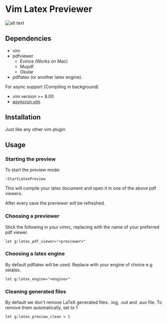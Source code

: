 # Vim Latex Previewer

![alt text](./latex-preview.gif "Preview")


## Dependencies

* vim
* pdfviewer
    * Evince (Works on Mac)
    * Mupdf
    * Okular
* pdflatex (or another latex engine).

For async support (Compiling in background)

* vim version >= 8.00
* [asyncrun.vim](https://github.com/skywind3000/asyncrun.vim)

## Installation

Just like any other vim plugin

## Usage

### Starting the preview

To start the preview mode:
```
:StartLatexPreview
```
This will compile your latex document and open it in one of the above pdf viewers.

After every save the previewer will be refreshed.

### Choosing a previewer

Stick the following in your vimrc, replacing <previewer> with the name of your preferred pdf viewer.

```
let g:latex_pdf_viewer="<previewer>"
```

### Choosing a latex engine

By default pdflatex will be used. Replace <engine> with your engine of choice e.g xelatex.

```
let g:latex_engine="<engine>"
```

### Cleaning generated files

By default we don't remove LaTeX generated files: .log, .out and .aux file. To remove them automatically, set to 1

```
let g:latex_preview_clean = 1
```
